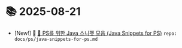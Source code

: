 # 📚 2025-08-21
- [New!] 📗 [🧩 PS를 위한 Java 스니펫 모음 (Java Snippets for PS)](https://til.qriosity.dev/featured/ps/java-snippets-for-ps) `repo: docs/ps/java-snippets-for-ps.md`
